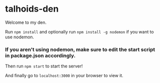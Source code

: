 # talhoids-den

Welcome to my den.

Run `npm install` and optionally run `npm install -g nodemon` if you want to use nodemon.
### If you aren't using nodemon, make sure to edit the start script in package.json accordingly.
Then run `npm start` to start the server!

And finally go to `localhost:3000` in your browser to view it.

